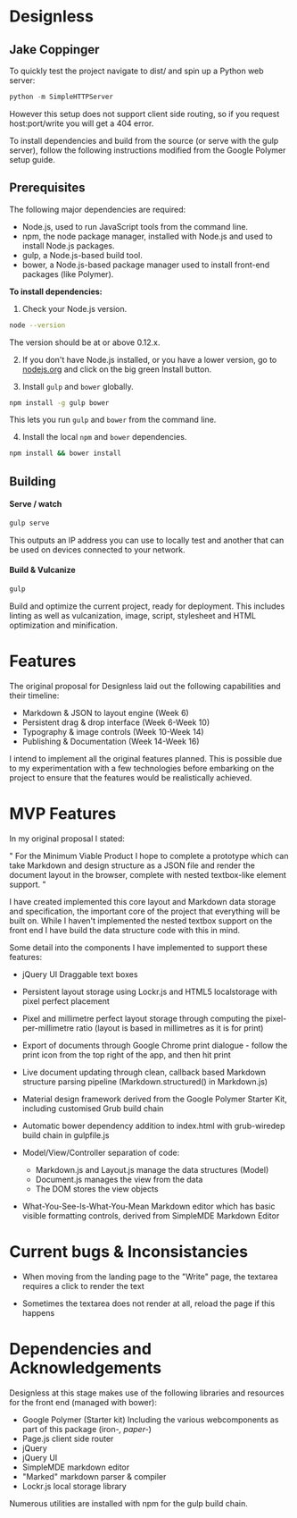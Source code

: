 Designless
=========
## Jake Coppinger

To quickly test the project navigate to dist/ and spin up a Python web server:
```python
python -m SimpleHTTPServer
```

However this setup does not support client side routing, so if you request host:port/write you will get a 404 error.

To install dependencies and build from the source (or serve with the gulp server), follow the following instructions modified from the Google Polymer setup guide.

## Prerequisites

The following major dependencies are required:

- Node.js, used to run JavaScript tools from the command line.
- npm, the node package manager, installed with Node.js and used to install Node.js packages.
- gulp, a Node.js-based build tool.
- bower, a Node.js-based package manager used to install front-end packages (like Polymer).

**To install dependencies:**

1)  Check your Node.js version.

```sh
node --version
```

The version should be at or above 0.12.x.

2)  If you don't have Node.js installed, or you have a lower version, go to [nodejs.org](https://nodejs.org) and click on the big green Install button.

3)  Install `gulp` and `bower` globally.

```sh
npm install -g gulp bower
```

This lets you run `gulp` and `bower` from the command line.

4)  Install the local `npm` and `bower` dependencies.

```sh
npm install && bower install
```

## Building
#### Serve / watch

```sh
gulp serve
```

This outputs an IP address you can use to locally test and another that can be used on devices connected to your network.

#### Build & Vulcanize

```sh
gulp
```

Build and optimize the current project, ready for deployment. This includes linting as well as vulcanization, image, script, stylesheet and HTML optimization and minification.

# Features
The original proposal for Designless laid out the following capabilities and their timeline:

- Markdown & JSON to layout engine (Week 6)
- Persistent drag & drop interface (Week 6-Week 10)
- Typography & image controls (Week 10-Week 14)
- Publishing & Documentation (Week 14-Week 16)

I intend to implement all the original features planned. This is possible due to my experimentation with a few technologies before embarking on the project to ensure that the features would be realistically achieved.

# MVP Features

In my original proposal I stated:

"
For the Minimum Viable Product I hope to complete a prototype which
can take Markdown and design structure as a JSON file and render
the document layout in the browser, complete with nested textbox-like
element support.
"

I have created implemented this core layout and Markdown data storage and specification, the important core of the project that everything will be built on. While I haven't implemented the nested textbox support on the front end I have build the data structure code with this in mind.

Some detail into the components I have implemented to support these features:

- jQuery UI Draggable text boxes
- Persistent layout storage using Lockr.js and HTML5 localstorage with pixel perfect placement
- Pixel and millimetre perfect layout storage through computing the pixel-per-millimetre ratio (layout is based in millimetres as it is for print)
- Export of documents through Google Chrome print dialogue - follow the print icon from the top right of the app, and then hit print
- Live document updating through clean, callback based Markdown structure parsing pipeline (Markdown.structured() in Markdown.js)
- Material design framework derived from the Google Polymer Starter Kit, including customised Grub build chain
- Automatic bower dependency addition to index.html with grub-wiredep build chain in gulpfile.js

- Model/View/Controller separation of code:
    - Markdown.js and Layout.js manage the data structures (Model)
    - Document.js manages the view from the data
    - The DOM stores the view objects

- What-You-See-Is-What-You-Mean Markdown editor which has basic visible formatting controls, derived from SimpleMDE Markdown Editor


# Current bugs & Inconsistancies

- When moving from the landing page to the "Write" page, the textarea requires a click to render the text

- Sometimes the textarea does not render at all, reload the page if this happens

# Dependencies and Acknowledgements 
Designless at this stage makes use of the following libraries and resources for the front end (managed with bower):

- Google Polymer (Starter kit) Including the various webcomponents as part of this package (iron-*, paper-*) 
- Page.js client side router
- jQuery
- jQuery UI
- SimpleMDE markdown editor
- "Marked" markdown parser & compiler
- Lockr.js local storage library

Numerous utilities are installed with npm for the gulp build chain.


